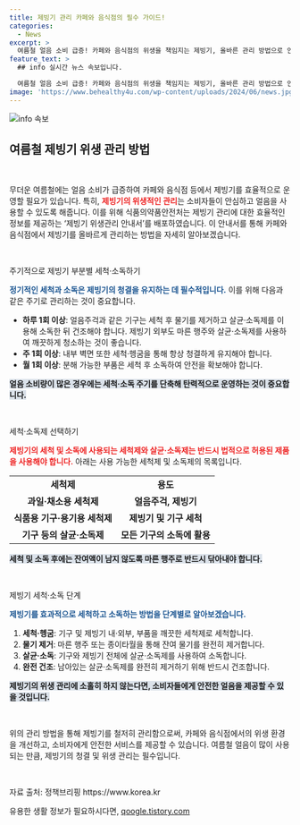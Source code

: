 ```yaml
---
title: 제빙기 관리 카페와 음식점의 필수 가이드!
categories:
  - News
excerpt: >
  여름철 얼음 소비 급증! 카페와 음식점의 위생을 책임지는 제빙기, 올바른 관리 방법으로 안전하게 얼음을 즐기세요. 식약처의 제빙기 위생관리 안내서로 당신의 건강을 지키는 비법을 알아보세요!
feature_text: >
  ## info 실시간 뉴스 속보입니다.

  여름철 얼음 소비 급증! 카페와 음식점의 위생을 책임지는 제빙기, 올바른 관리 방법으로 안전하게 얼음을 즐기세요. 식약처의 제빙기 위생관리 안내서로 당신의 건강을 지키는 비법을 알아보세요!
image: 'https://www.behealthy4u.com/wp-content/uploads/2024/06/news.jpg'
---
```


<p><img src="https://www.behealthy4u.com/wp-content/uploads/2024/06/news.jpg" alt="info 속보" /></p>

<h2 data-ke-size="size26">여름철 제빙기 위생 관리 방법</h2>

<p data-ke-size="size16">&nbsp;</p>

<p>무더운 여름철에는 얼음 소비가 급증하여 카페와 음식점 등에서 제빙기를 효율적으로 운영할 필요가 있습니다. 특히, <b><span style="color: #ee2323;">제빙기의 위생적인 관리</span></b>는 소비자들이 안심하고 얼음을 사용할 수 있도록 해줍니다. 이를 위해 식품의약품안전처는 제빙기 관리에 대한 효율적인 정보를 제공하는 ‘제빙기 위생관리 안내서’를 배포하였습니다. 이 안내서를 통해 카페와 음식점에서 제빙기를 올바르게 관리하는 방법을 자세히 알아보겠습니다.</p>

<p data-ke-size="size16">&nbsp;</p>

<p>주기적으로 제빙기 부분별 세척·소독하기</p>

<p><b><span style="color: #1a5490;">정기적인 세척과 소독은 제빙기의 청결을 유지하는 데 필수적입니다.</span></b> 이를 위해 다음과 같은 주기로 관리하는 것이 중요합니다.</p>

<ul>
    <li><b>하루 1회 이상</b>: 얼음주걱과 같은 기구는 세척 후 물기를 제거하고 살균·소독제를 이용해 소독한 뒤 건조해야 합니다. 제빙기 외부도 마른 행주와 살균·소독제를 사용하여 깨끗하게 청소하는 것이 좋습니다.</li>
    <li><b>주 1회 이상</b>: 내부 벽면 또한 세척·헹굼을 통해 항상 청결하게 유지해야 합니다.</li>
    <li><b>월 1회 이상</b>: 분해 가능한 부품은 세척 후 소독하여 안전을 확보해야 합니다.</li>
</ul>

<p><b><span style="background-color: #21538527;">얼음 소비량이 많은 경우에는 세척·소독 주기를 단축해 탄력적으로 운영하는 것이 중요합니다.</span></b></p>

<p data-ke-size="size16">&nbsp;</p>

<p>세척·소독제 선택하기</p>

<p><b><span style="color: #ee2323;">제빙기의 세척 및 소독에 사용되는 세척제와 살균·소독제는 반드시 법적으로 허용된 제품을 사용해야 합니다.</span></b> 아래는 사용 가능한 세척제 및 소독제의 목록입니다.</p>

<table>
    <tr>
        <td style="text-align: center; height: 17px;"><b>세척제</b></td>
        <td style="text-align: center; height: 17px;"><b>용도</b></td>
    </tr>
    <tr>
        <td style="text-align: center; height: 17px;"><b>과일·채소용 세척제</b></td>
        <td style="text-align: center; height: 17px;"><b>얼음주걱, 제빙기</b></td>
    </tr>
    <tr>
        <td style="text-align: center; height: 17px;"><b>식품용 기구·용기용 세척제</b></td>
        <td style="text-align: center; height: 17px;"><b>제빙기 및 기구 세척</b></td>
    </tr>
    <tr>
        <td style="text-align: center; height: 17px;"><b>기구 등의 살균·소독제</b></td>
        <td style="text-align: center; height: 17px;"><b>모든 기구의 소독에 활용</b></td>
    </tr>
</table>

<p><b><span style="background-color: #21538527;">세척 및 소독 후에는 잔여액이 남지 않도록 마른 행주로 반드시 닦아내야 합니다.</span></b></p>

<p data-ke-size="size16">&nbsp;</p>

<p>제빙기 세척·소독 단계</p>

<p><b><span style="color: #1a5490;">제빙기를 효과적으로 세척하고 소독하는 방법을 단계별로 알아보겠습니다.</span></b></p>

<ol>
    <li><b>세척·헹굼</b>: 기구 및 제빙기 내·외부, 부품을 깨끗한 세척제로 세척합니다.</li>
    <li><b>물기 제거</b>: 마른 행주 또는 종이타월을 통해 잔여 물기를 완전히 제거합니다.</li>
    <li><b>살균·소독</b>: 기구와 제빙기 전체에 살균·소독제를 사용하여 소독합니다.</li>
    <li><b>완전 건조</b>: 남아있는 살균·소독제를 완전히 제거하기 위해 반드시 건조합니다.</li>
</ol>

<p><b><span style="background-color: #21538527;">제빙기의 위생 관리에 소홀히 하지 않는다면, 소비자들에게 안전한 얼음을 제공할 수 있을 것입니다.</span></b></p>

<p data-ke-size="size16">&nbsp;</p>

<p data-ke-size="size16">위의 관리 방법을 통해 제빙기를 철저히 관리함으로써, 카페와 음식점에서의 위생 환경을 개선하고, 소비자에게 안전한 서비스를 제공할 수 있습니다. 여름철 얼음이 많이 사용되는 만큼, 제빙기의 청결 및 위생 관리는 필수입니다.</p>

<p data-ke-size="size16">&nbsp;</p>

<p><note>자료 출처: 정책브리핑 https://www.korea.kr</note></p>
유용한 생활 정보가 필요하시다면, <a href="https://qoogle.tistory.com" rel="dofollow">qoogle.tistory.com</a>


